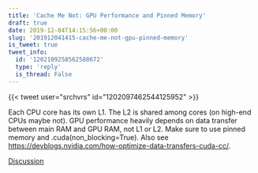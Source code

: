 ```yaml
---
title: 'Cache Me Not: GPU Performance and Pinned Memory'
draft: true
date: 2019-12-04T14:15:56+00:00
slug: '201912041415-cache-me-not-gpu-pinned-memory'
is_tweet: true
tweet_info:
  id: '1202109258562588672'
  type: 'reply'
  is_thread: False
---
```




{{< tweet user="srchvrs" id="1202097462544125952" >}}

Each CPU core has its own L1. The L2 is shared among cores (on high-end CPUs maybe not). GPU performance heavily depends on data transfer between main RAM and GPU RAM, not L1 or L2. Make sure to use pinned memory and .cuda(non_blocking=True). Also see <https://devblogs.nvidia.com/how-optimize-data-transfers-cuda-cc/>.

[Discussion](https://x.com/sytelus/status/1202109258562588672)
